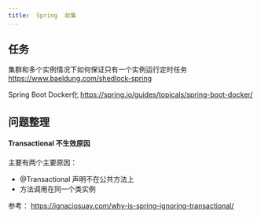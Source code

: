 ```yaml
---
title:  Spring  收集
...
```



## 任务
集群和多个实例情况下如何保证只有一个实例运行定时任务
https://www.baeldung.com/shedlock-spring 


Spring Boot Docker化 https://spring.io/guides/topicals/spring-boot-docker/


## 问题整理

#### Transactional 不生效原因
主要有两个主要原因：
 - @Transactional 声明不在公共方法上
 - 方法调用在同一个类实例

参考： https://ignaciosuay.com/why-is-spring-ignoring-transactional/






